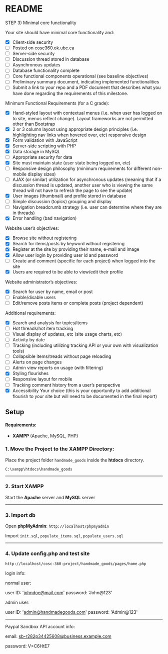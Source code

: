 # README

STEP 3) Minimal core functionality

Your site should have minimal core functionality and:

- [x] Client-side security
- [ ] Posted on cosc360.ok.ubc.ca
- [ ] Server-side security
- [ ] Discussion thread stored in database
- [ ] Asynchronous updates
- [ ] Database functionality complete
- [ ] Core functional components operational (see baseline objectives)
- [ ] Preliminary summary document, indicating implemented functionalities
- [ ] Submit a link to your repo and a PDF document that describes what you have done regarding the requirements of this milestone.

Minimum Functional Requirements (for a C grade):

- [X] Hand-styled layout with contextual menus (i.e. when user has logged on to site, menus reflect change). Layout frameworks are not permitted other than Bootstrap
- [X] 2 or 3 column layout using appropriate design principles (i.e. highlighting nav links when hovered over, etc) responsive design
- [x] Form validation with JavaScript
- [x] Server-side scripting with PHP
- [X] Data storage in MySQL
- [ ] Appropriate security for data
- [X] Site must maintain state (user state being logged on, etc)
- [ ] Responsive design philosophy (minimum requirements for different non-mobile display sizes)
- [ ] AJAX (or similar) utilization for asynchronous updates (meaning that if a discussion thread is updated, another user who is viewing the same thread will not have to refresh the page to see the update)
- [x] User images (thumbnail) and profile stored in database
- [ ] Simple discussion (topics) grouping and display
- [ ] Navigation breadcrumb strategy (i.e. user can determine where they are in threads)
- [x] Error handling (bad navigation)

Website user’s objectives:

- [X] Browse site without registering
- [X] Search for items/posts by keyword without registering
- [X] Register at the site by providing their name, e-mail and image
- [X] Allow user login by providing user id and password
- [ ] Create and comment (specific for each project) when logged into the site
- [x] Users are required to be able to view/edit their profile

Website administrator’s objectives:

- [x] Search for user by name, email or post
- [ ] Enable/disable users
- [ ] Edit/remove posts items or complete posts (project dependent)

Additional requirements:

- [x] Search and analysis for topics/items
- [ ] Hot threads/hot item tracking
- [ ] Visual display of updates, etc (site usage charts, etc)
- [ ] Activity by date
- [ ] Tracking (including utilizing tracking API or your own with visualization tools)
- [ ] Collapsible items/treads without page reloading
- [ ] Alerts on page changes
- [ ] Admin view reports on usage (with filtering)
- [x] Styling flourishes
- [ ] Responsive layout for mobile
- [ ] Tracking comment history from a user’s perspective
- [x] Accessibility
  Your choice (this is your opportunity to add additional flourish to your site but will need to be documented in the final report)

## Setup

#### Requirements:

- **XAMPP** (Apache, MySQL, PHP)

### 1. Move the Project to the XAMPP Directory:

Place the project folder `handmade_goods` inside the **htdocs** directory.

`C:\xampp\htdocs\handmade_goods`

---

### 2. Start XAMPP

Start the **Apache** server and **MySQL** server

---

### 3. Import db

Open **phpMyAdmin**:
`http://localhost/phpmyadmin`

Import `init.sql`, `populate_items.sql`, `populate_users.sql`

---

### 4. Update config.php and test site

`http://localhost/cosc-360-project/handmade_goods/pages/home.php`

login info:

normal user:

user ID: 'johndoe@mail.com'
password: 'John@123'

admin user:

user ID: 'admin@handmadegoods.com'
password: 'Admin@123'

---

Paypal Sandbox API account info:

email: sb-r282p34425608@business.example.com

password: V>C6HtE7
